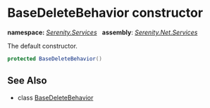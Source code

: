 # BaseDeleteBehavior constructor
**namespace:** *[Serenity.Services](../../README.md#serenity.services-namespace)*   **assembly**: *[Serenity.Net.Services](../../README.md)*

The default constructor.

```csharp
protected BaseDeleteBehavior()
```

## See Also

* class [BaseDeleteBehavior](../BaseDeleteBehavior.md)